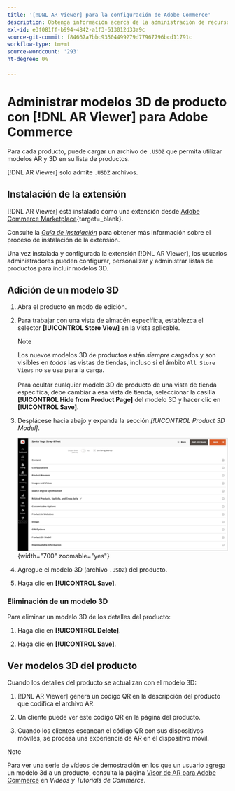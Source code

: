 ```yaml
---
title: '[!DNL AR Viewer] para la configuración de Adobe Commerce'
description: Obtenga información acerca de la administración de recursos de modelos 3D mediante la extensión  [!DNL AR Viewer] para sus listados de productos.
exl-id: e3f081ff-b994-4842-a1f3-613012d33a9c
source-git-commit: f84667a7bbc93504499279d77967796bcd11791c
workflow-type: tm+mt
source-wordcount: '293'
ht-degree: 0%

---
```


# Administrar modelos 3D de producto con [!DNL AR Viewer] para Adobe Commerce

Para cada producto, puede cargar un archivo de `.USDZ` que permita utilizar modelos AR y 3D en su lista de productos.

[!DNL AR Viewer] solo admite `.USDZ` archivos.

## Instalación de la extensión

[!DNL AR Viewer] está instalado como una extensión desde [Adobe Commerce Marketplace](https://commercemarketplace.adobe.com/magento-module-arviewer.html){target=_blank}.

Consulte la [_Guía de instalación_](https://experienceleague.adobe.com/docs/commerce-operations/installation-guide/tutorials/extensions.html?lang=es) para obtener más información sobre el proceso de instalación de la extensión.

Una vez instalada y configurada la extensión [!DNL AR Viewer], los usuarios administradores pueden configurar, personalizar y administrar listas de productos para incluir modelos 3D.

## Adición de un modelo 3D

1. Abra el producto en modo de edición.

1. Para trabajar con una vista de almacén específica, establezca el selector **[!UICONTROL Store View]** en la vista aplicable.

   >[!NOTE]
   >
   >Los nuevos modelos 3D de productos están _siempre_ cargados y son visibles en _todas_ las vistas de tiendas, incluso si el ámbito `All Store Views` no se usa para la carga. <br/><br/>Para ocultar cualquier modelo 3D de producto de una vista de tienda específica, debe cambiar a esa vista de tienda, seleccionar la casilla **[!UICONTROL Hide from Product Page]** del modelo 3D y hacer clic en **[!UICONTROL Save]**.

1. Desplácese hacia abajo y expanda la sección _[!UICONTROL Product 3D Model]_.

   ![Menú emergente](assets/ar-viewer-product-options.png){width="700" zoomable="yes"}

1. Agregue el modelo 3D (archivo `.USDZ`) del producto.

1. Haga clic en **[!UICONTROL Save]**.

### Eliminación de un modelo 3D

Para eliminar un modelo 3D de los detalles del producto:

1. Haga clic en **[!UICONTROL Delete]**.

1. Haga clic en **[!UICONTROL Save]**.

## Ver modelos 3D del producto

Cuando los detalles del producto se actualizan con el modelo 3D:

1. [!DNL AR Viewer] genera un código QR en la descripción del producto que codifica el archivo AR.

1. Un cliente puede ver este código QR en la página del producto.

1. Cuando los clientes escanean el código QR con sus dispositivos móviles, se procesa una experiencia de AR en el dispositivo móvil.

>[!NOTE]
>
> Para ver una serie de vídeos de demostración en los que un usuario agrega un modelo 3d a un producto, consulta la página [Visor de AR para Adobe Commerce](https://experienceleague.adobe.com/docs/commerce-learn/tutorials/catalog/augmented-reality.html?lang=es) en _Vídeos y Tutorials de Commerce_.
